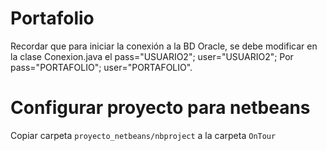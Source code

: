 # Portafolio
Recordar que para iniciar la conexión a la BD Oracle, se debe modificar en la clase Conexion.java
el pass="USUARIO2"; user="USUARIO2"; Por pass="PORTAFOLIO"; user="PORTAFOLIO".

# Configurar proyecto para netbeans

Copiar carpeta `proyecto_netbeans/nbproject` a la carpeta `OnTour`
